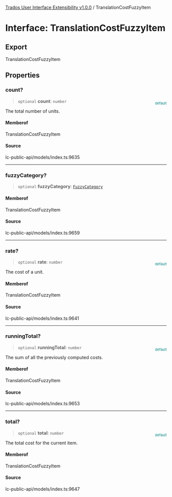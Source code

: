 [Trados User Interface Extensibility v1.0.0](../wiki/globals) / TranslationCostFuzzyItem

# Interface: TranslationCostFuzzyItem

## Export

TranslationCostFuzzyItem

## Properties

### count?

> `optional` **count**: `number`

<div style="display:inline; float:right; color:#008080; margin-top:-23px; font-size:11px">default</div><div style="display: inline;">The total number of units.</div>

#### Memberof

TranslationCostFuzzyItem

#### Source

lc-public-api/models/index.ts:9635

***

### fuzzyCategory?

> `optional` **fuzzyCategory**: [`FuzzyCategory`](../wiki/Interface.FuzzyCategory)

#### Memberof

TranslationCostFuzzyItem

#### Source

lc-public-api/models/index.ts:9659

***

### rate?

> `optional` **rate**: `number`

<div style="display:inline; float:right; color:#008080; margin-top:-23px; font-size:11px">default</div><div style="display: inline;">The cost of a unit.</div>

#### Memberof

TranslationCostFuzzyItem

#### Source

lc-public-api/models/index.ts:9641

***

### runningTotal?

> `optional` **runningTotal**: `number`

<div style="display:inline; float:right; color:#008080; margin-top:-23px; font-size:11px">default</div><div style="display: inline;">The sum of all the previously computed costs.</div>

#### Memberof

TranslationCostFuzzyItem

#### Source

lc-public-api/models/index.ts:9653

***

### total?

> `optional` **total**: `number`

<div style="display:inline; float:right; color:#008080; margin-top:-23px; font-size:11px">default</div><div style="display: inline;">The total cost for the current item.</div>

#### Memberof

TranslationCostFuzzyItem

#### Source

lc-public-api/models/index.ts:9647
